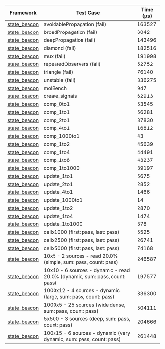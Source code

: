 | Framework | Test Case | Time (μs) |
| --- | --- | --- |
| [state_beacon](https://github.com/jinyus/dart_beacon) | avoidablePropagation (fail) | 163527 |
| [state_beacon](https://github.com/jinyus/dart_beacon) | broadPropagation (fail) | 6042 |
| [state_beacon](https://github.com/jinyus/dart_beacon) | deepPropagation (fail) | 143496 |
| [state_beacon](https://github.com/jinyus/dart_beacon) | diamond (fail) | 182516 |
| [state_beacon](https://github.com/jinyus/dart_beacon) | mux (fail) | 191998 |
| [state_beacon](https://github.com/jinyus/dart_beacon) | repeatedObservers (fail) | 52752 |
| [state_beacon](https://github.com/jinyus/dart_beacon) | triangle (fail) | 76140 |
| [state_beacon](https://github.com/jinyus/dart_beacon) | unstable (fail) | 336275 |
| [state_beacon](https://github.com/jinyus/dart_beacon) | molBench | 947 |
| [state_beacon](https://github.com/jinyus/dart_beacon) | create_signals | 62913 |
| [state_beacon](https://github.com/jinyus/dart_beacon) | comp_0to1 | 53545 |
| [state_beacon](https://github.com/jinyus/dart_beacon) | comp_1to1 | 56281 |
| [state_beacon](https://github.com/jinyus/dart_beacon) | comp_2to1 | 37830 |
| [state_beacon](https://github.com/jinyus/dart_beacon) | comp_4to1 | 16812 |
| [state_beacon](https://github.com/jinyus/dart_beacon) | comp_1000to1 | 43 |
| [state_beacon](https://github.com/jinyus/dart_beacon) | comp_1to2 | 45639 |
| [state_beacon](https://github.com/jinyus/dart_beacon) | comp_1to4 | 44491 |
| [state_beacon](https://github.com/jinyus/dart_beacon) | comp_1to8 | 43237 |
| [state_beacon](https://github.com/jinyus/dart_beacon) | comp_1to1000 | 39197 |
| [state_beacon](https://github.com/jinyus/dart_beacon) | update_1to1 | 5675 |
| [state_beacon](https://github.com/jinyus/dart_beacon) | update_2to1 | 2852 |
| [state_beacon](https://github.com/jinyus/dart_beacon) | update_4to1 | 1466 |
| [state_beacon](https://github.com/jinyus/dart_beacon) | update_1000to1 | 14 |
| [state_beacon](https://github.com/jinyus/dart_beacon) | update_1to2 | 2870 |
| [state_beacon](https://github.com/jinyus/dart_beacon) | update_1to4 | 1474 |
| [state_beacon](https://github.com/jinyus/dart_beacon) | update_1to1000 | 378 |
| [state_beacon](https://github.com/jinyus/dart_beacon) | cellx1000 (first: pass, last: pass) | 5525 |
| [state_beacon](https://github.com/jinyus/dart_beacon) | cellx2500 (first: pass, last: pass) | 26741 |
| [state_beacon](https://github.com/jinyus/dart_beacon) | cellx5000 (first: pass, last: pass) | 74168 |
| [state_beacon](https://github.com/jinyus/dart_beacon) | 10x5 - 2 sources - read 20.0% (simple, sum: pass, count: pass) | 246587 |
| [state_beacon](https://github.com/jinyus/dart_beacon) | 10x10 - 6 sources - dynamic - read 20.0% (dynamic, sum: pass, count: pass) | 197577 |
| [state_beacon](https://github.com/jinyus/dart_beacon) | 1000x12 - 4 sources - dynamic (large, sum: pass, count: pass) | 336300 |
| [state_beacon](https://github.com/jinyus/dart_beacon) | 1000x5 - 25 sources (wide dense, sum: pass, count: pass) | 504111 |
| [state_beacon](https://github.com/jinyus/dart_beacon) | 5x500 - 3 sources (deep, sum: pass, count: pass) | 204666 |
| [state_beacon](https://github.com/jinyus/dart_beacon) | 100x15 - 6 sources - dynamic (very dynamic, sum: pass, count: pass) | 261448 |
